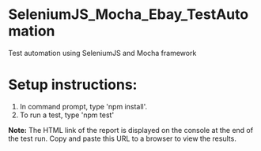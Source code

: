 # SeleniumJS_Mocha_Ebay_TestAutomation
Test automation using SeleniumJS and Mocha framework

# Setup instructions:

1. In command prompt, type 'npm install'.
2. To run a test, type 'npm test'

**Note:** The HTML link of the report is displayed on the console at the end of the test run. Copy and paste this URL to a browser to view the results.

    
